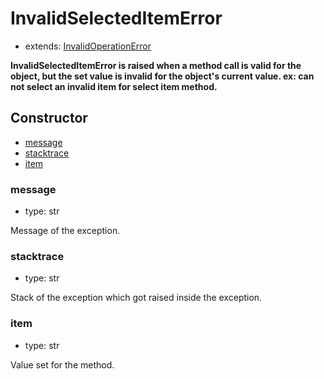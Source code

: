 # InvalidSelectedItemError

- extends: [InvalidOperationError](./doc/api/python/exceptions/invalidoperationerror.md)

**InvalidSelectedItemError is raised when a method call is valid for the object, but the set value is invalid for the object's current value. ex: can not select an invalid item for select item method.**

## Constructor<!-- {docsify-ignore} -->
- [message](#message)
- [stacktrace](#stacktrace)
- [item](#item)

### message
- type: str

Message of the exception.


### stacktrace
- type: str

Stack of the exception which got raised inside the exception.

### item
- type: str

Value set for the method.